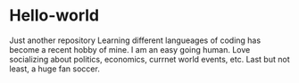 # Hello-world
Just another repository
Learning different langueages of coding has become a recent hobby of mine. I am an easy going human. Love socializing about politics, economics, currnet world events, etc. Last but not least, a huge fan soccer. 
